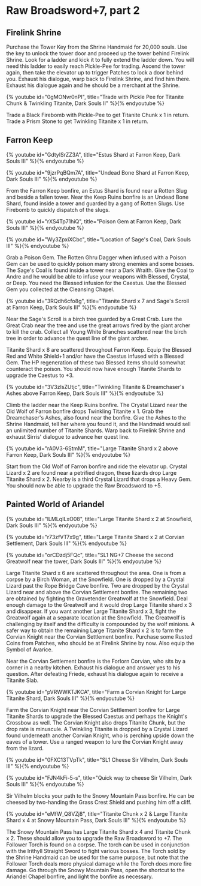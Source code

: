 # Raw Broadsword+7, part 2

## Firelink Shrine

Purchase the Tower Key from the Shrine Handmaid for 20,000 souls. Use the key to
unlock the tower door and proceed up the tower behind Firelink Shrine. Look for
a ladder and kick it to fully extend the ladder down. You will need this ladder
to easily reach Pickle-Pee for trading. Ascend the tower again, then take the
elevator up to trigger Patches to lock a door behind you. Exhaust his dialogue,
warp back to Firelink Shrine, and find him there. Exhaust his dialogue again and
he should be a merchant at the Shrine.

{% youtube id="0gMONvr0nPI", title="Trade with Pickle Pee for Titanite Chunk & Twinkling Titanite, Dark Souls II" %}{% endyoutube %}

Trade a Black Firebomb with Pickle-Pee to get Titanite Chunk x 1 in return.
Trade a Prism Stone to get Twinkling Titanite x 1 in return.

## Farron Keep

{% youtube id="GdtyISrZZ3A", title="Estus Shard at Farron Keep, Dark Souls III" %}{% endyoutube %}

{% youtube id="9jzrPqBQm7A", title="Undead Bone Shard at Farron Keep, Dark Souls III" %}{% endyoutube %}

From the Farron Keep bonfire, an Estus Shard is found near a Rotten Slug and
beside a fallen tower. Near the Keep Ruins bonfire is an Undead Bone Shard,
found inside a tower and guarded by a gang of Rotten Slugs. Use Firebomb to
quickly dispatch of the slugs.

{% youtube id="rXS4Tp71hiQ", title="Poison Gem at Farron Keep, Dark Souls III" %}{% endyoutube %}

{% youtube id="Wy3ZpxiXCbc", title="Location of Sage's Coal, Dark Souls III" %}{% endyoutube %}

Grab a Poison Gem. The Rotten Ghru Dagger when infused with a Poison Gem can be
used to quickly poison many strong enemies and some bosses. The Sage's Coal is
found inside a tower near a Dark Wraith. Give the Coal to Andre and he would be
able to infuse your weapons with Blessed, Crystal, or Deep. You need the Blessed
infusion for the Caestus. Use the Blessed Gem you collected at the Cleansing
Chapel.

{% youtube id="3RQdh6cfo8g", title="Titanite Shard x 7 and Sage's Scroll at Farron Keep, Dark Souls III" %}{% endyoutube %}

Near the Sage's Scroll is a birch tree guarded by a Great Crab. Lure the Great
Crab near the tree and use the great arrows fired by the giant archer to kill
the crab. Collect all Young White Branches scattered near the birch tree in
order to advance the quest line of the giant archer.

Titanite Shard x 8 are scattered throughout Farron Keep. Equip the Blessed Red
and White Shield+1 and/or have the Caestus infused with a Blessed Gem. The HP
regeneration of these two Blessed items should somewhat counteract the poison.
You should now have enough Titanite Shards to upgrade the Caestus to +3.

{% youtube id="3V3zIsZUtjc", title="Twinkling Titanite & Dreamchaser's Ashes above Farron Keep, Dark Souls III" %}{% endyoutube %}

Climb the ladder near the Keep Ruins bonfire. The Crystal Lizard near the Old
Wolf of Farron bonfire drops Twinkling Titanite x 1. Grab the Dreamchaser's
Ashes, also found near the bonfire. Give the Ashes to the Shrine Handmaid, tell
her where you found it, and the Handmaid would sell an unlimited number of
Titanite Shards. Warp back to Firelink Shrine and exhaust Sirris' dialogue to
advance her quest line.

{% youtube id="rA0V3-6StmM", title="Large Titanite Shard x 2 above Farron Keep, Dark Souls III" %}{% endyoutube %}

Start from the Old Wolf of Farron bonfire and ride the elevator up. Crystal
Lizard x 2 are found near a petrified dragon, these lizards drop Large Titanite
Shard x 2. Nearby is a third Crystal Lizard that drops a Heavy Gem. You should
now be able to upgrade the Raw Broadsword to +5.

## Painted World of Ariandel

{% youtube id="lLMLqILxO08", title="Large Titanite Shard x 2 at Snowfield, Dark Souls III" %}{% endyoutube %}

{% youtube id="r73zfVT7x9g", title="Large Titanite Shard x 2 at Corvian Settlement, Dark Souls III" %}{% endyoutube %}

{% youtube id="orCDzdj5FQc", title="SL1 NG+7 Cheese the second Greatwolf near the tower, Dark Souls III" %}{% endyoutube %}

Large Titanite Shard x 6 are scattered throughout the area. One is from a corpse
by a Birch Woman, at the Snowfield. One is dropped by a Crystal Lizard past the
Rope Bridge Cave bonfire. Two are dropped by the Crystal Lizard near and above
the Corvian Settlement bonfire. The remaining two are obtained by fighting the
Gravetender Greatwolf at the Snowfield. Deal enough damage to the Greatwolf and
it would drop Large Titanite shard x 3 and disappear. If you want another Large
Titanite Shard x 3, fight the Greatwolf again at a separate location at the
Snowfield. The Greatwolf is challenging by itself and the difficulty is
compounded by the wolf minions. A safer way to obtain the remaining Large
Titanite Shard x 2 is to farm the Corvian Knight near the Corvian Settlement
bonfire. Purchase some Rusted Coins from Patches, who should be at Firelink
Shrine by now. Also equip the Symbol of Avarice.

Near the Corvian Settlement bonfire is the Forlorn Corvian, who sits by a corner
in a nearby kitchen. Exhaust his dialogue and answer yes to his question. After
defeating Friede, exhaust his dialogue again to receive a Titanite Slab.

{% youtube id="pVRWWKTJKCA", title="Farm a Corvian Knight for Large Titanite Shard, Dark Souls III" %}{% endyoutube %}

Farm the Corvian Knight near the Corvian Settlement bonfire for Large Titanite
Shards to upgrade the Blessed Caestus and perhaps the Knight's Crossbow as well.
The Corvian Knight also drops Titanite Chunk, but the drop rate is minuscule. A
Twinkling Titanite is dropped by a Crystal Lizard found underneath another
Corvian Knight, who is perching upside down the eaves of a tower. Use a ranged
weapon to lure the Corvian Knight away from the lizard.

{% youtube id="0FXC13TVpTk", title="SL1 Cheese Sir Vilhelm, Dark Souls III" %}{% endyoutube %}

{% youtube id="FJN4kFi-5-s", title="Quick way to cheese Sir Vilhelm, Dark Souls III" %}{% endyoutube %}

Sir Vilhelm blocks your path to the Snowy Mountain Pass bonfire. He can be
cheesed by two-handing the Grass Crest Shield and pushing him off a cliff.

{% youtube id="eMfW_Q8VZj8", title="Titanite Chunk x 2 & Large Titanite Shard x 4 at Snowy Mountain Pass, Dark Souls III" %}{% endyoutube %}

The Snowy Mountain Pass has Large Titanite Shard x 4 and Titanite Chunk x 2.
These should allow you to upgrade the Raw Broadsword to +7. The Follower Torch
is found on a corpse. The torch can be used in conjunction with the Irithyll
Straight Sword to fight various bosses. The Torch sold by the Shrine Handmaid
can be used for the same purpose, but note that the Follower Torch deals more
physical damage while the Torch does more fire damage. Go through the Snowy
Mountain Pass, open the shortcut to the Ariandel Chapel bonfire, and light the
bonfire as necessary.
